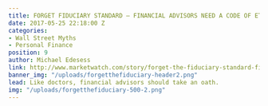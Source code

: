 ```yaml
---
title: FORGET FIDUCIARY STANDARD — FINANCIAL ADVISORS NEED A CODE OF ETHICS
date: 2017-05-25 22:18:00 Z
categories:
- Wall Street Myths
- Personal Finance
position: 9
author: Michael Edesess
link: http://www.marketwatch.com/story/forget-the-fiduciary-standard-financial-advisers-need-a-code-of-ethics-2017-05-24
banner_img: "/uploads/forgetthefiduciary-header2.png"
lead: Like doctors, financial advisors should take an oath.
img: "/uploads/forgetthefiduciary-500-2.png"
---
```


